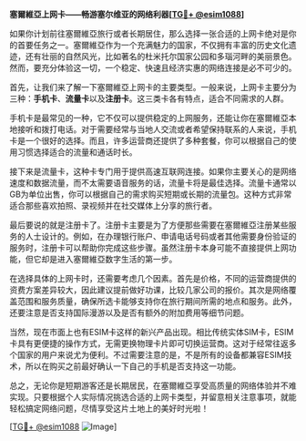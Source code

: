 **塞爾維亞上网卡——畅游塞尔维亚的网络利器[[TG💪+ @esim1088](https://t.me/s/esim1088)]**

如果你计划前往塞爾維亞旅行或者长期居住，那么选择一张合适的上网卡绝对是你的首要任务之一。塞爾維亞作为一个充满魅力的国家，不仅拥有丰富的历史文化遗迹，还有壮丽的自然风光，比如著名的杜米托尔国家公园和多瑙河畔的美丽景色。然而，要充分体验这一切，一个稳定、快速且经济实惠的网络连接是必不可少的。

首先，让我们来了解一下塞爾維亞上网卡的主要类型。一般来说，上网卡主要分为三种：**手机卡**、**流量卡**以及**注册卡**。这三类卡各有特点，适合不同需求的人群。

手机卡是最常见的一种，它不仅可以提供稳定的上网服务，还能让你在塞爾維亞本地接听和拨打电话。对于需要经常与当地人交流或者希望保持联系的人来说，手机卡是一个很好的选择。而且，许多运营商还提供了多种套餐，你可以根据自己的使用习惯选择适合的流量和通话时长。

接下来是流量卡，这种卡专门用于提供高速互联网连接。如果你主要关心的是网络速度和数据流量，而不太需要语音服务的话，流量卡将是最佳选择。流量卡通常以GB为单位出售，你可以根据自己的需求购买短期或长期的流量包。这种方式非常适合那些喜欢拍照、录视频并在社交媒体上分享的旅行者。

最后要说的就是注册卡了。注册卡主要是为了方便那些需要在塞爾維亞注册某些服务的人士设计的。例如，在办理银行账户、申请电话号码或者其他需要身份验证的服务时，注册卡可以帮助你完成这些步骤。虽然注册卡本身可能不直接提供上网功能，但它却是进入塞爾維亞数字生活的第一步。

在选择具体的上网卡时，还需要考虑几个因素。首先是价格，不同的运营商提供的资费方案差异较大，因此建议提前做好功课，比较几家公司的报价。其次是网络覆盖范围和服务质量，确保所选卡能够支持你在旅行期间所需的地点和服务。此外，还要注意是否支持国际漫游以及是否有额外的附加费用等细节问题。

当然，现在市面上也有ESIM卡这样的新兴产品出现。相比传统实体SIM卡，ESIM卡具有更便捷的操作方式，无需更换物理卡片即可切换运营商。这对于经常往返多个国家的用户来说尤为便利。不过需要注意的是，不是所有的设备都兼容ESIM技术，所以在购买之前最好确认一下自己的手机是否支持这一功能。

总之，无论你是短期游客还是长期居民，在塞爾維亞享受高质量的网络体验并不难实现。只要根据个人实际情况挑选合适的上网卡类型，并留意相关注意事项，就能轻松搞定网络问题，尽情享受这片土地上的美好时光啦！

[[TG💪+ @esim1088](https://t.me/s/esim1088) ![Image](https://i.postimg.cc/4NQfJmqS/Snipaste-2025-05-13-00-14-12.png)]